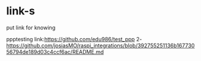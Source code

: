 # link-s
put link for knowing


ppptesting link:https://github.com/edu986/test_ppp
2-https://github.com/josiasMO/raspi_integrations/blob/392755251136b16773056794de189d03c4ccf6ac/README.md
